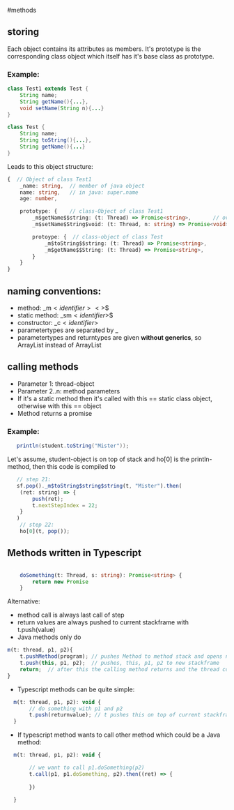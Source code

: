 #methods
## storing
Each object contains its attributes as members. It's prototype is the corresponding class object which itself has it's base class as prototype.
### Example:
```java
class Test1 extends Test {
    String name;
    String getName(){...},
    void setName(String n){...}
}

class Test {
    String name;
    String toString(){...},
    String getName(){...}
}
```

Leads to this object structure:

```typescript
{  // Object of class Test1
    _name: string,  // member of java object
    name: string,   // in java: super.name
    age: number,

    prototype: {    // class-Object of class Test1
        _m$getName$$string: (t: Thread) => Promise<string>,       // overwrites _m$getName() of prototype
        _m$setName$String$void: (t: Thread, n: string) => Promise<void>,

        protoype: {  // class-object of class Test
            _m$toString$$string: (t: Thread) => Promise<string>,
            _m$getName$$String: (t: Thread) => Promise<string>,
        }
    }
}
```

## naming conventions:
  * method: _m$<identifier><>$<parametertypes>$<returntype>
  * static method: _sm$<identifier>$<parametertypes>$<returntype>
  * constructor: _c$<identifier>$<parametertypes>
  * parametertypes are separated by _
  * parametertypes and returntypes are given **without generics**, so ArrayList instead of ArrayList<String>

## calling methods
  * Parameter 1: thread-object
  * Parameter 2..n: method parameters
  * If it's a static method then it's called with this == static class object, otherwise with this == object
  * Method returns a promise

### Example:
```java
   println(student.toString("Mister"));
```
Let's assume, student-object is on top of stack and ho[0] is the println-method, then this code is compiled to
```javascript
   // step 21:
   sf.pop()._m$toString$string$string(t, "Mister").then(
    (ret: string) => {
        push(ret);
        t.nextStepIndex = 22;
    }
   )
    // step 22:
    ho[0](t, pop());
```

## Methods written in Typescript
```typescript

    doSomething(t: Thread, s: string): Promise<string> {
        return new Promise
    }


```




Alternative: 
  * method call is always last call of step
  * return values are always pushed to current stackframe with t.push(value)
  * Java methods only do
```javascript
m(t: thread, p1, p2){
    t.pushMethod(program); // pushes Method to method stack and opens new stackframe
    t.push(this, p1, p2);  // pushes, this, p1, p2 to new stackframe
    return;  // after this the calling method returns and the thread continues with called method on next step
}
```

 * Typescript methods can be quite simple:
 ```javascript
   m(t: thread, p1, p2): void {
        // do something with p1 and p2
        t.push(returnvalue); // t pushes this on top of current stackframe
   }
 ```

 * If typescript method wants to call other method which could be a Java method:
 ```javascript
   m(t: thread, p1, p2): void {

        // we want to call p1.doSomething(p2)
        t.call(p1, p1.doSomething, p2).then((ret) => {
            
        })

   }
 ```
